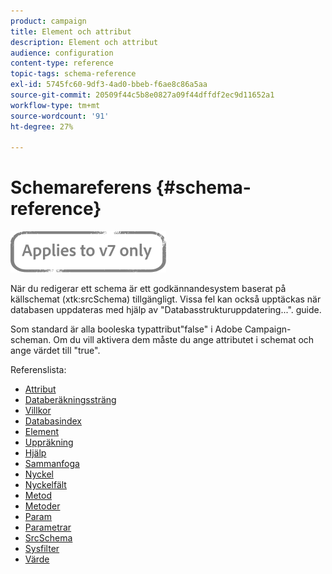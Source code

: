 ```yaml
---
product: campaign
title: Element och attribut
description: Element och attribut
audience: configuration
content-type: reference
topic-tags: schema-reference
exl-id: 5745fc60-9df3-4ad0-bbeb-f6ae8c86a5aa
source-git-commit: 20509f44c5b8e0827a09f44dffdf2ec9d11652a1
workflow-type: tm+mt
source-wordcount: '91'
ht-degree: 27%

---
```


# Schemareferens {#schema-reference}

![](../../assets/v7-only.svg)

När du redigerar ett schema är ett godkännandesystem baserat på källschemat (xtk:srcSchema) tillgängligt. Vissa fel kan också upptäckas när databasen uppdateras med hjälp av &quot;Databasstrukturuppdatering...&quot;. guide.

Som standard är alla booleska typattribut&quot;false&quot; i Adobe Campaign-scheman. Om du vill aktivera dem måste du ange attributet i schemat och ange värdet till &quot;true&quot;.

Referenslista:

* [Attribut](schema/attribute.md)
* [Databeräkningssträng](schema/compute-string.md)
* [Villkor](schema/condition.md)
* [Databasindex](schema/db-index.md)
* [Element](schema/element.md)
* [Uppräkning](schema/enumeration.md)
* [Hjälp](schema/help.md)
* [Sammanfoga](schema/join.md)
* [Nyckel](schema/key.md)
* [Nyckelfält](schema/keyfield.md)
* [Metod](schema/method.md)
* [Metoder](schema/methods.md)
* [Param](schema/param.md)
* [Parametrar](schema/parameters.md)
* [SrcSchema](schema/srcschema.md)
* [Sysfilter](schema/sysfilter.md)
* [Värde](schema/value.md)
